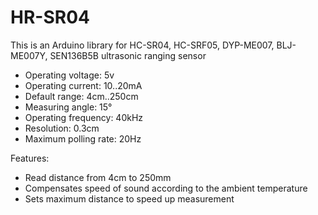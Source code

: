 # HR-SR04
This is an Arduino library for HC-SR04, HC-SRF05, DYP-ME007, BLJ-ME007Y, SEN136B5B ultrasonic ranging sensor

- Operating voltage:    5v
- Operating current:    10..20mA
- Default range:        4cm..250cm
- Measuring angle:      15°
- Operating frequency:  40kHz
- Resolution:           0.3cm
- Maximum polling rate: 20Hz

Features:
- Read distance from 4cm to 250mm
- Compensates speed of sound according to the ambient temperature
- Sets maximum distance to speed up measurement
